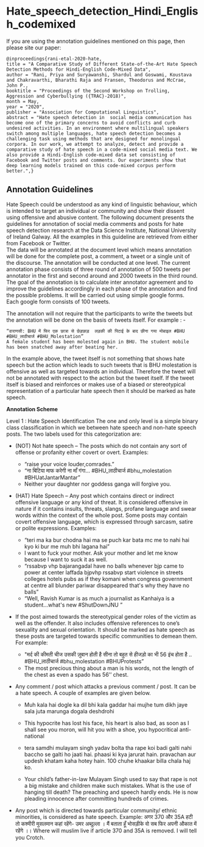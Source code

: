 # Hate_speech_detection_Hindi_English_codemixed

If you are using the annotation guidelines mentioned on this page, then please site our paper:


    @inproceedings{rani-etal-2020-hate,
    title = "A Comparative Study of Different State-of-the-Art Hate Speech Detection Methods for Hindi-English Code-Mixed Data",
    author = "Rani, Priya and Suryawanshi, Shardul and Goswami, Koustava and Chakravarthi, Bharathi Raja and Fransen, Theodorus and McCrae, John P.,
    booktitle = "Proceedings of the Second Workshop on Trolling, Aggression and Cyberbullying ({TRAC}-2018)",
    month = May,
    year = "2020",
    publisher = "Association for Computational Linguistics",
    abstract = "Hate speech detection in  social media communication has become one of the primary concerns to avoid conflicts and curb undesired activities. In an environment where multilingual speakers switch among multiple languages, hate speech detection becomes a challenging task using methods that are designed for monolingual corpora. In our work, we attempt to analyze, detect and provide a comparative study of hate speech in a code-mixed social media text. We also provide a Hindi-English code-mixed data set consisting of Facebook and Twitter posts and comments. Our experiments show that deep learning models trained on this code-mixed corpus perform better.",}

## Annotation Guidelines

Hate Speech could be understood as any kind of linguistic behaviour, which is intended to target an individual or community and show their dissent using offensive and abusive content. The following document presents the guidelines for annotation of social media comments and posts for hate speech detection research at the Data Science Institute, National University of Ireland Galway. All the examples in this guideline are retrieved from either from Facebook or Twitter.          
The data will be annotated at the document level which means annotation will be done for the complete post, a comment, a tweet or a single unit of the discourse. The annotation will be conducted at one level. The current annotation phase consists of three round of annotation of 500 tweets per annotator in the first and second around and 2000 tweets in the third round. The goal of the annotation is to calculate inter annotator agreement and to improve the guidelines accordingly in each phase of the annotation and find the possible problems. It will be carried out using simple google forms. Each google form consists of 100 tweets.

The annotation will not require that the participants to write the tweets but the annotation will be done on the basis of tweets itself. For example : - 

    “वाराणसी: BHU में फिर एक छात्रा से छेड़छाड़  लड़की की पिटाई के बाद छीना गया मोबाइल #BHU #BHU_लाठीचार्ज #BHU_Molestation”
    A female student has been molested again in BHU. The student mobile has been snatched away after beating her.

In the example above, the tweet itself is not something that shows hate speech but the action which leads to such tweets that is BHU molestation is offensive as well as targeted towards an individual. Therefore the tweet will not be annotated with respect to the action but the tweet itself. If the tweet itself is biased and reinforces or makes use of a biased or stereotypical representation of a particular hate speech then it should be marked as hate speech.

**Annotation Scheme**

Level 1 : Hate Speech Identification
The one and only level  is a simple binary class classification in which we  between hate speech and non-hate speech posts. The two labels used for this categorization are:
- (NOT) Not hate speech – The posts which do not contain any sort of offense or profanity either covert or overt. Examples:
    - “raise your voice louder,comrades.”
    - “ना बिटिया माफ करेगी  ना माँ गंगा... #BHU_लाठीचार्ज #bhu_molestation #BHUatJantarMantar”
    - Neither your daughter nor goddess ganga will forgive you.

- (HAT) Hate Speech – Any post which contains direct or indirect offensive language or any kind of threat. It is considered offensive in nature if it contains insults, threats, slangs, profane language and swear words within the context of the whole post. Some posts may contain covert offensive language, which is expressed through sarcasm, satire or polite expressions. Examples:
    - “teri ma ka bur chodna hai ma se puch kar bata mc me to nahi hai kyo ki bur me muh bhi lagana hai”
    - I want to fuck your mother. Ask your mother and let me know because I want to suck it as well.
    - “rssabvp vhp bajarangadal have no balls whenever bjp came to power at center laffada bjpvhp rssabvp start violence in streets colleges hotels pubs as if they komani when congress government at centre all blunder pariwar disappeared that's why they have no balls”
    - “Well, Ravish Kumar is as much a journalist as Kanhaiya is a student...what's new #ShutDownJNU ”

- If the post aimed towards the stereotypical gender roles of the victim as well as the offender. It also includes offensive references to one’s sexuality and sexual orientation. It should be marked as hate speech as these posts are targeted towards specific communities to demean them. For example:
    - "मर्द की कीमती चीज उसकी ज़ुबान होती है  सीना तो बहुत से हीजड़ो का भी 56 इंच होता है .. #BHU_लाठीचार्ज #bhu_molestation #BHUProtests”
    - The most precious thing about a man is his words, not the length of the chest as even a spado has 56’’ chest.

- Any comment / post which attacks a previous comment / post. It can be a hate speech. A couple of examples are given below.
    - Muh kala hai dogle ka dil bhi kala gaddar hai mujhe tum dikh jaye sala juta marunga dogala deshdrohi

    - This hypocrite has lost his face, his heart is also bad, as soon as I shall see you moron, will hit you with a shoe, you hypocritical anti-national

    - tera samdhi mulayam singh yadav bolta tha rape koi badi galti nahi baccho se galti ho jaati hai. phaasi ki kya jarurat hain. pravachan aur updesh khatam kaha hotey hain. 100 chuhe khaakar billa chala haj ko.

    - Your child’s father-in-law Mulayam Singh used to say that rape is not a big mistake and children make such mistakes. What is the use of hanging till death? The preaching and speech hardly ends. He is now pleading innocence after committing hundreds of crimes.
- Any post which is directed towards particular community/ ethnic minorities, is considered as hate speech. Example:
अगर 370 और 35A हटी तो कश्मीरी मुसलमान कहां रहेंगे- उमर अब्दुल्ला ।    मैं बताता हूँ भोसड़ीके वो सब फिर अपनी औकात में रहेंगे ।। 
Where will muslim live if article 370 and 35A is removed. I will tell you Crotch.
